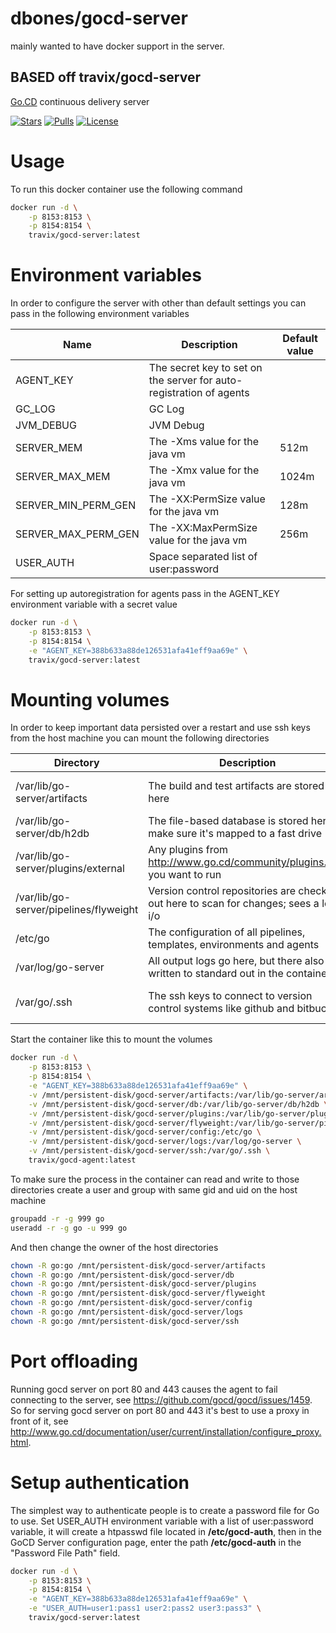 # dbones/gocd-server

mainly wanted to have docker support in the server.


## BASED off travix/gocd-server

[Go.CD](https://www.go.cd/) continuous delivery server

[![Stars](https://img.shields.io/docker/stars/travix/gocd-server.svg)](https://hub.docker.com/r/travix/gocd-server/)
[![Pulls](https://img.shields.io/docker/pulls/travix/gocd-server.svg)](https://hub.docker.com/r/travix/gocd-server/)
[![License](https://img.shields.io/github/license/Travix-International/docker-gocd-server.svg)](https://github.com/Travix-International/docker-gocd-server/blob/master/LICENSE)

# Usage

To run this docker container use the following command

```sh
docker run -d \
    -p 8153:8153 \
    -p 8154:8154 \
    travix/gocd-server:latest
```

# Environment variables

In order to configure the server with other than default settings you can pass in the following environment variables

| Name                | Description                                                            | Default value |
| ------------------- | ---------------------------------------------------------------------- | ------------- |
| AGENT_KEY           | The secret key to set on the server for auto-registration of agents    |               |
| GC_LOG              | GC Log                                                                 |               |
| JVM_DEBUG           | JVM Debug                                                              |               |
| SERVER_MEM          | The -Xms value for the java vm                                         | 512m          |
| SERVER_MAX_MEM      | The -Xmx value for the java vm                                         | 1024m         |
| SERVER_MIN_PERM_GEN | The -XX:PermSize value for the java vm                                 | 128m          |
| SERVER_MAX_PERM_GEN | The -XX:MaxPermSize value for the java vm                              | 256m          |
| USER_AUTH           | Space separated list of user:password                                  |               |

For setting up autoregistration for agents pass in the AGENT_KEY environment variable with a secret value

```sh
docker run -d \
    -p 8153:8153 \
    -p 8154:8154 \
    -e "AGENT_KEY=388b633a88de126531afa41eff9aa69e" \
    travix/gocd-server:latest
```

# Mounting volumes

In order to keep important data persisted over a restart and use ssh keys from the host machine you can mount the following directories

| Directory                              | Description                                                                              | Importance                                                                                                     |
| -------------------------------------- | ---------------------------------------------------------------------------------------- | -------------------------------------------------------------------------------------------------------------- |
| /var/lib/go-server/artifacts           | The build and test artifacts are stored here                                             | Although you can recreate artifacts by re-running pipelines, this is very time-consuming, so better to persist |
| /var/lib/go-server/db/h2db             | The file-based database is stored here; make sure it's mapped to a fast drive            | Absolutely keep this backed up!                                                                                |
| /var/lib/go-server/plugins/external    | Any plugins from http://www.go.cd/community/plugins.html you want to run                 | Can be downloaded from http://www.go.cd/community/plugins.html                                                 |
| /var/lib/go-server/pipelines/flyweight | Version control repositories are checked out here to scan for changes; sees a lot of i/o | Is checked out automatically, but costs quite some time                                                        |
| /etc/go                                | The configuration of all pipelines, templates, environments and agents                   | Keep this backed up!                                                                                           |
| /var/log/go-server                     | All output logs go here, but there also written to standard out in the container         | Preferably collect logs from standard out                                                                      |
| /var/go/.ssh                           | The ssh keys to connect to version control systems like github and bitbucket             | As it's better not to embed these keys in the container you likely need to mount this                          |

Start the container like this to mount the volumes

```sh
docker run -d \
    -p 8153:8153 \
    -p 8154:8154 \
    -e "AGENT_KEY=388b633a88de126531afa41eff9aa69e" \
    -v /mnt/persistent-disk/gocd-server/artifacts:/var/lib/go-server/artifacts \
    -v /mnt/persistent-disk/gocd-server/db:/var/lib/go-server/db/h2db \
    -v /mnt/persistent-disk/gocd-server/plugins:/var/lib/go-server/plugins/external \
    -v /mnt/persistent-disk/gocd-server/flyweight:/var/lib/go-server/pipelines/flyweight \
    -v /mnt/persistent-disk/gocd-server/config:/etc/go \
    -v /mnt/persistent-disk/gocd-server/logs:/var/log/go-server \
    -v /mnt/persistent-disk/gocd-server/ssh:/var/go/.ssh \
    travix/gocd-agent:latest
```

To make sure the process in the container can read and write to those directories create a user and group with same gid and uid on the host machine

```sh
groupadd -r -g 999 go
useradd -r -g go -u 999 go
```

And then change the owner of the host directories

```sh
chown -R go:go /mnt/persistent-disk/gocd-server/artifacts
chown -R go:go /mnt/persistent-disk/gocd-server/db
chown -R go:go /mnt/persistent-disk/gocd-server/plugins
chown -R go:go /mnt/persistent-disk/gocd-server/flyweight
chown -R go:go /mnt/persistent-disk/gocd-server/config
chown -R go:go /mnt/persistent-disk/gocd-server/logs
chown -R go:go /mnt/persistent-disk/gocd-server/ssh
```

# Port offloading

Running gocd server on port 80 and 443 causes the agent to fail connecting to the server, see https://github.com/gocd/gocd/issues/1459. So for serving gocd server on port 80 and 443 it's best to use a proxy in front of it, see http://www.go.cd/documentation/user/current/installation/configure_proxy.html.

# Setup authentication

The simplest way to authenticate people is to create a password file for Go to use. Set USER_AUTH environment variable with a list of user:password variable, it will create a htpasswd file located in __/etc/gocd-auth__, then in the GoCD Server
configuration page, enter the path __/etc/gocd-auth__ in the "Password File Path" field.

```sh
docker run -d \
    -p 8153:8153 \
    -p 8154:8154 \
    -e "AGENT_KEY=388b633a88de126531afa41eff9aa69e" \
    -e "USER_AUTH=user1:pass1 user2:pass2 user3:pass3" \
    travix/gocd-server:latest
```
